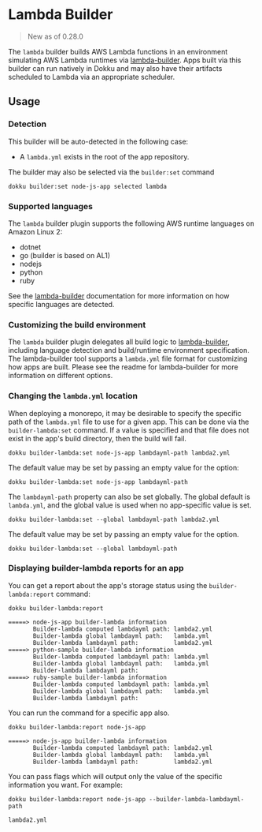 # Lambda Builder

> New as of 0.28.0

The `lambda` builder builds AWS Lambda functions in an environment simulating AWS Lambda runtimes via [lambda-builder](https://github.com/dokku/lambda-builder). Apps built via this builder can run natively in Dokku and may also have their artifacts scheduled to Lambda via an appropriate scheduler.

## Usage

### Detection

This builder will be auto-detected in the following case:

- A `lambda.yml` exists in the root of the app repository.

The builder may also be selected via the `builder:set` command

```shell
dokku builder:set node-js-app selected lambda
```

### Supported languages

The `lambda` builder plugin supports the following AWS runtime languages on Amazon Linux 2:

- dotnet
- go (builder is based on AL1)
- nodejs
- python
- ruby

See the [lambda-builder](https://github.com/dokku/lambda-builder#how-does-it-work) documentation for more information on how specific languages are detected.

### Customizing the build environment

The `lambda` builder plugin delegates all build logic to [lambda-builder](https://github.com/dokku/lambda-builder), including language detection and build/runtime environment specification. The lambda-builder tool supports a `lambda.yml` file format for customizing how apps are built. Please see the readme for lambda-builder for more information on different options.

### Changing the `lambda.yml` location

When deploying a monorepo, it may be desirable to specify the specific path of the `lambda.yml` file to use for a given app. This can be done via the `builder-lambda:set` command. If a value is specified and that file does not exist in the app's build directory, then the build will fail.

```shell
dokku builder-lambda:set node-js-app lambdayml-path lambda2.yml
```

The default value may be set by passing an empty value for the option:

```shell
dokku builder-lambda:set node-js-app lambdayml-path
```

The `lambdayml-path` property can also be set globally. The global default is `lambda.yml`, and the global value is used when no app-specific value is set.

```shell
dokku builder-lambda:set --global lambdayml-path lambda2.yml
```

The default value may be set by passing an empty value for the option.

```shell
dokku builder-lambda:set --global lambdayml-path
```

### Displaying builder-lambda reports for an app

You can get a report about the app's storage status using the `builder-lambda:report` command:

```shell
dokku builder-lambda:report
```

```
=====> node-js-app builder-lambda information
       Builder-lambda computed lambdayml path: lambda2.yml
       Builder-lambda global lambdayml path:   lambda.yml
       Builder-lambda lambdayml path:          lambda2.yml
=====> python-sample builder-lambda information
       Builder-lambda computed lambdayml path: lambda.yml
       Builder-lambda global lambdayml path:   lambda.yml
       Builder-lambda lambdayml path:
=====> ruby-sample builder-lambda information
       Builder-lambda computed lambdayml path: lambda.yml
       Builder-lambda global lambdayml path:   lambda.yml
       Builder-lambda lambdayml path:
```

You can run the command for a specific app also.

```shell
dokku builder-lambda:report node-js-app
```

```
=====> node-js-app builder-lambda information
       Builder-lambda computed lambdayml path: lambda2.yml
       Builder-lambda global lambdayml path:   lambda.yml
       Builder-lambda lambdayml path:          lambda2.yml
```

You can pass flags which will output only the value of the specific information you want. For example:

```shell
dokku builder-lambda:report node-js-app --builder-lambda-lambdayml-path
```

```
lambda2.yml
```
